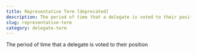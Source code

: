 ```yaml
---
title: Representative Term [deprecated]
description: The period of time that a delegate is voted to their position
slug: representative-term
category: delegate-term
---
```


The period of time that a delegate is voted to their position